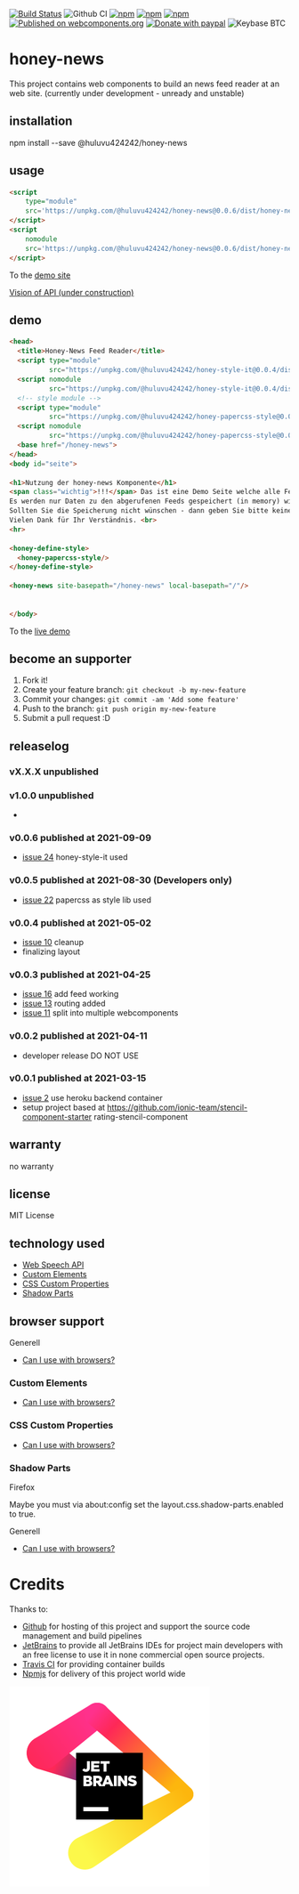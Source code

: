[![Build Status](https://app.travis-ci.com/Huluvu424242/honey-news.svg?branch=master)](https://app.travis-ci.com/Huluvu424242/honey-news)
![Github CI](https://github.com/Huluvu424242/honey-news/workflows/Github%20CI/badge.svg)
[![npm](https://img.shields.io/npm/v/@huluvu424242/honey-news.svg)](https://www.npmjs.com/package/@huluvu424242/honey-news)
[![npm](https://img.shields.io/npm/dy/@huluvu424242/honey-news.svg)](https://www.npmjs.com/package/@huluvu424242/honey-news)
[![npm](https://img.shields.io/npm/dm/@huluvu424242/honey-news.svg)](https://www.npmjs.com/package/@huluvu424242/honey-news)
[![Published on webcomponents.org](https://img.shields.io/badge/webcomponents.org-published-blue.svg)](https://www.webcomponents.org/element/@huluvu424242/honey-news)
[![Donate with paypal](https://img.shields.io/badge/paypal-donate-yellow.svg)](https://paypal.me/huluvu424242)
![Keybase BTC](https://img.shields.io/keybase/btc/huluvu424242)
# honey-news 
This project contains web components to build an news feed reader at an web site.
(currently under development - unready and unstable)

## installation

npm install --save @huluvu424242/honey-news

## usage

```html
<script 
    type="module" 
    src='https://unpkg.com/@huluvu424242/honey-news@0.0.6/dist/honey-news/honey-news.esm.js'>
</script>
<script 
    nomodule 
    src='https://unpkg.com/@huluvu424242/honey-news@0.0.6/dist/honey-news/honey-news.js'>
</script>
```
To the [demo site](https://huluvu424242.github.io/honey-news/index.html)

[Vision of API (under construction)](src/components/honey-news/readme.md)

## demo

<!--
```
<custom-element-demo>
  <template>
    <link rel="import" href="docs/index.html">
    <next-code-block></next-code-block>
  </template>
</custom-element-demo>
```
-->
```html
<head>
  <title>Honey-News Feed Reader</title>
  <script type="module"
          src="https://unpkg.com/@huluvu424242/honey-style-it@0.0.4/dist/honey-style-it/honey-style-it.esm.js"></script>
  <script nomodule
          src="https://unpkg.com/@huluvu424242/honey-style-it@0.0.4/dist/honey-style-it/honey-style-it.js"></script>
  <!-- style module -->
  <script type="module"
          src="https://unpkg.com/@huluvu424242/honey-papercss-style@0.0.2/dist/honey-papercss-style/honey-papercss-style.esm.js"></script>
  <script nomodule
          src="https://unpkg.com/@huluvu424242/honey-papercss-style@0.0.2/dist/honey-papercss-style/honey-papercss-style.js"></script>
  <base href="/honey-news">
</head>
<body id="seite">

<h1>Nutzung der honey-news Komponente</h1>
<span class="wichtig">!!!</span> Das ist eine Demo Seite welche alle Feature der App zeigen soll - aus diesem Grund ist auch die Statistik eingeschaltet <span class="wichtig">!!!</span><br>
Es werden nur Daten zu den abgerufenen Feeds gespeichert (in memory) wie: url, anzahl der abfragen, anzahl valider responses<br>
Sollten Sie die Speicherung nicht wünschen - dann geben Sie bitte keinen neuen News ein.<br>
Vielen Dank für Ihr Verständnis. <br>
<hr>

<honey-define-style>
  <honey-papercss-style/>
</honey-define-style>

<honey-news site-basepath="/honey-news" local-basepath="/"/>


</body>
```
To the [live demo](https://huluvu424242.github.io/honey-news/index.html)

## become an supporter

1. Fork it!
2. Create your feature branch: `git checkout -b my-new-feature`
3. Commit your changes: `git commit -am 'Add some feature'`
4. Push to the branch: `git push origin my-new-feature`
5. Submit a pull request :D

## releaselog

### vX.X.X unpublished

### v1.0.0 unpublished

*

### v0.0.6 published at 2021-09-09

* [issue 24](https://github.com/Huluvu424242/honey-news/issues/24) honey-style-it used

### v0.0.5 published at 2021-08-30 (Developers only)

* [issue 22](https://github.com/Huluvu424242/honey-news/issues/22) papercss as style lib used

### v0.0.4 published at 2021-05-02

* [issue 10](https://github.com/Huluvu424242/honey-news/issues/10) cleanup
* finalizing layout

### v0.0.3 published at 2021-04-25

* [issue 16](https://github.com/Huluvu424242/honey-news/issues/16) add feed working
* [issue 13](https://github.com/Huluvu424242/honey-news/issues/13) routing added
* [issue 11](https://github.com/Huluvu424242/honey-news/issues/11) split into multiple webcomponents

### v0.0.2 published at 2021-04-11

* developer release DO NOT USE

### v0.0.1 published at 2021-03-15

* [issue 2](https://github.com/Huluvu424242/honey-news/issues/2) use heroku backend container
* setup project based at https://github.com/ionic-team/stencil-component-starter rating-stencil-component

## warranty

no warranty

## license

MIT License

## technology used

* [Web Speech API](https://developer.mozilla.org/en-US/docs/Web/API/Web_Speech_API)
* [Custom Elements](https://developer.mozilla.org/en-US/docs/Web/API/Window/customElements)
* [CSS Custom Properties](https://developer.mozilla.org/en-US/docs/Web/CSS/Using_CSS_custom_properties)
* [Shadow Parts](https://developer.mozilla.org/de/docs/Web/CSS/::part)


## browser support

Generell

* [Can I use with browsers?](https://caniuse.com/#feat=speech-synthesis)

### Custom Elements

* [Can I use with browsers?](https://caniuse.com/#feat=mdn-api_window_customelements)

### CSS Custom Properties

* [Can I use with browsers?](https://caniuse.com/#search=css%20custom%20properties)

### Shadow Parts

Firefox

Maybe you must via about:config set the layout.css.shadow-parts.enabled to true.

Generell 

* [Can I use with browsers?](https://caniuse.com/#feat=mdn-css_selectors_part)

# Credits

Thanks to: 

* [Github](https://github.com) for hosting of this project and support the source code management and build pipelines
* [JetBrains](https://account.jetbrains.com/) to provide all JetBrains IDEs for project main developers with
  an free license to use it in none commercial open source projects.
* [Travis CI](https://www.travis-ci.com/) for providing container builds
* [Npmjs](https://npmjs.com) for delivery of this project world wide

[![JetBrains](./sponsors/jb_beam.svg)](https://jb.gg/OpenSourceSupport)
 
  